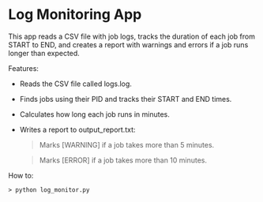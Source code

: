 # Log Monitoring App
This app reads a CSV file with job logs, tracks the duration of each job from START to END, and creates a report with warnings and errors if a job runs longer than expected.

Features:
- Reads the CSV file called logs.log.

- Finds jobs using their PID and tracks their START and END times.

- Calculates how long each job runs in minutes.

- Writes a report to output_report.txt:

    > Marks [WARNING] if a job takes more than 5 minutes.

    > Marks [ERROR] if a job takes more than 10 minutes.

How to:

    > python log_monitor.py
